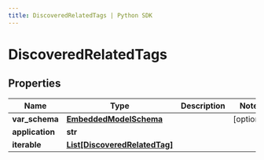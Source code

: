 ```yaml
---
title: DiscoveredRelatedTags | Python SDK
---
```


# DiscoveredRelatedTags


## Properties

Name | Type | Description | Notes
------------ | ------------- | ------------- | -------------
**var_schema** | [**EmbeddedModelSchema**](EmbeddedModelSchema) |  | [optional] 
**application** | **str** |  | 
**iterable** | [**List[DiscoveredRelatedTag]**](DiscoveredRelatedTag) |  | 


